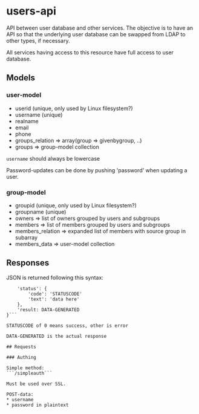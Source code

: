 users-api
=========

API between user database and other services. The objective is to have an API
so that the underlying user database can be swapped from LDAP to other types,
if necessary.

All services having access to this resource have full access to user database.

## Models

### user-model

* userid (unique, only used by Linux filesystem?)
* username (unique)
* realname
* email
* phone
* groups_relation => array(group => givenbygroup, ..)
* groups => group-model collection

```username``` should always be lowercase

Password-updates can be done by pushing 'password' when updating a user.

### group-model

* groupid (unique, only used by Linux filesystem?)
* groupname (unique)
* owners => list of owners grouped by users and subgroups
* members => list of members grouped by users and subgroups
* members_relation => expanded list of members with source group in subarray
* members_data => user-model collection

## Responses

JSON is returned following this syntax:
```{
	'status': {
		'code': 'STATUSCODE'
		'text': 'data here'
	},
	'result: DATA-GENERATED
}```

STATUSCODE of 0 means success, other is error

DATA-GENERATED is the actual response

## Requests

### Authing

Simple method:
```/simpleauth```

Must be used over SSL.

POST-data:
* username
* password in plaintext